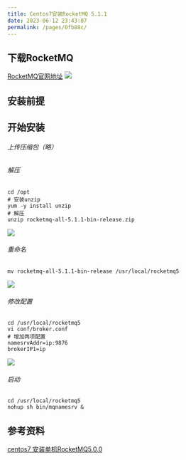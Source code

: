 ```yaml
---
title: Centos7安装RocketMQ 5.1.1
date: 2023-06-12 23:43:07
permalink: /pages/0fb88c/
---
```


## 下载RocketMQ
<a target="_blank" href="https://rocketmq.apache.org/zh/download">RocketMQ官网地址</a>
<img src="/img/3/img.png"/>

## 安装前提

## 开始安装
###### 上传压缩包（略）

###### 解压
```shell
cd /opt
# 安装unzip
yum -y install unzip 
# 解压
unzip rocketmq-all-5.1.1-bin-release.zip
```
<img src="/img/3/img_1.png"/>

###### 重命名
```shell
mv rocketmq-all-5.1.1-bin-release /usr/local/rocketmq5
```
<img src="/img/3/img_2.png"/>

###### 修改配置
```shell
cd /usr/local/rocketmq5
vi conf/broker.conf
# 增加两项配置
namesrvAddr=ip:9876
brokerIP1=ip
```
<img src="/img/3/img_3.png"/>

###### 启动
```shell
cd /usr/local/rocketmq5
nohup sh bin/mqnamesrv &
```

## 参考资料
[centos7 安装单机RocketMQ5.0.0](https://kcloud.blog.csdn.net/article/details/128347059)